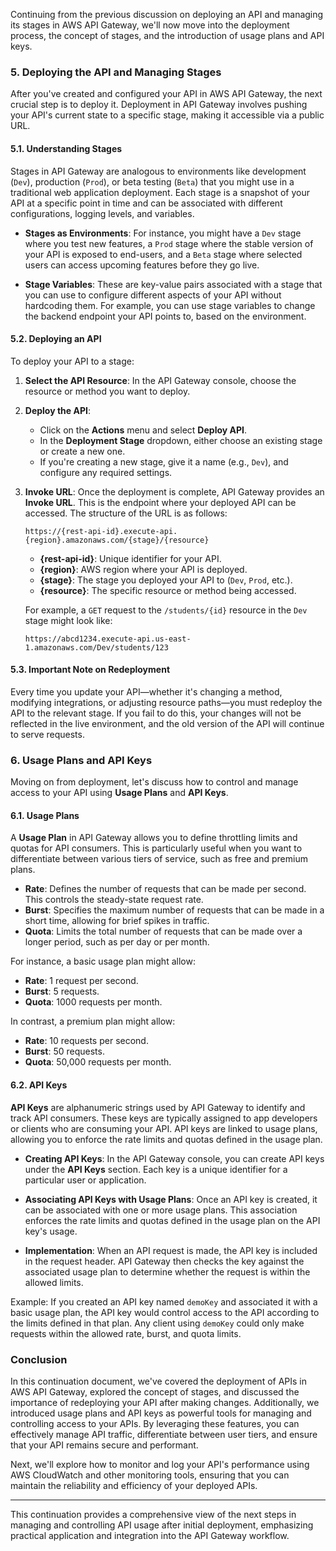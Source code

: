 Continuing from the previous discussion on deploying an API and managing its stages in AWS API Gateway, we'll now move into the deployment process, the concept of stages, and the introduction of usage plans and API keys.

### 5. Deploying the API and Managing Stages

After you've created and configured your API in AWS API Gateway, the next crucial step is to deploy it. Deployment in API Gateway involves pushing your API's current state to a specific stage, making it accessible via a public URL. 

#### 5.1. Understanding Stages

Stages in API Gateway are analogous to environments like development (`Dev`), production (`Prod`), or beta testing (`Beta`) that you might use in a traditional web application deployment. Each stage is a snapshot of your API at a specific point in time and can be associated with different configurations, logging levels, and variables.

- **Stages as Environments**: For instance, you might have a `Dev` stage where you test new features, a `Prod` stage where the stable version of your API is exposed to end-users, and a `Beta` stage where selected users can access upcoming features before they go live.

- **Stage Variables**: These are key-value pairs associated with a stage that you can use to configure different aspects of your API without hardcoding them. For example, you can use stage variables to change the backend endpoint your API points to, based on the environment.

#### 5.2. Deploying an API

To deploy your API to a stage:

1. **Select the API Resource**: In the API Gateway console, choose the resource or method you want to deploy.
2. **Deploy the API**: 
   - Click on the **Actions** menu and select **Deploy API**.
   - In the **Deployment Stage** dropdown, either choose an existing stage or create a new one.
   - If you're creating a new stage, give it a name (e.g., `Dev`), and configure any required settings.

3. **Invoke URL**: Once the deployment is complete, API Gateway provides an **Invoke URL**. This is the endpoint where your deployed API can be accessed. The structure of the URL is as follows:

   ```
   https://{rest-api-id}.execute-api.{region}.amazonaws.com/{stage}/{resource}
   ```

   - **{rest-api-id}**: Unique identifier for your API.
   - **{region}**: AWS region where your API is deployed.
   - **{stage}**: The stage you deployed your API to (`Dev`, `Prod`, etc.).
   - **{resource}**: The specific resource or method being accessed.

   For example, a `GET` request to the `/students/{id}` resource in the `Dev` stage might look like:
   ```
   https://abcd1234.execute-api.us-east-1.amazonaws.com/Dev/students/123
   ```

#### 5.3. Important Note on Redeployment

Every time you update your API—whether it's changing a method, modifying integrations, or adjusting resource paths—you must redeploy the API to the relevant stage. If you fail to do this, your changes will not be reflected in the live environment, and the old version of the API will continue to serve requests.

### 6. Usage Plans and API Keys

Moving on from deployment, let's discuss how to control and manage access to your API using **Usage Plans** and **API Keys**.

#### 6.1. Usage Plans

A **Usage Plan** in API Gateway allows you to define throttling limits and quotas for API consumers. This is particularly useful when you want to differentiate between various tiers of service, such as free and premium plans.

- **Rate**: Defines the number of requests that can be made per second. This controls the steady-state request rate.
- **Burst**: Specifies the maximum number of requests that can be made in a short time, allowing for brief spikes in traffic.
- **Quota**: Limits the total number of requests that can be made over a longer period, such as per day or per month.

For instance, a basic usage plan might allow:
- **Rate**: 1 request per second.
- **Burst**: 5 requests.
- **Quota**: 1000 requests per month.

In contrast, a premium plan might allow:
- **Rate**: 10 requests per second.
- **Burst**: 50 requests.
- **Quota**: 50,000 requests per month.

#### 6.2. API Keys

**API Keys** are alphanumeric strings used by API Gateway to identify and track API consumers. These keys are typically assigned to app developers or clients who are consuming your API. API keys are linked to usage plans, allowing you to enforce the rate limits and quotas defined in the usage plan.

- **Creating API Keys**: In the API Gateway console, you can create API keys under the **API Keys** section. Each key is a unique identifier for a particular user or application.

- **Associating API Keys with Usage Plans**: Once an API key is created, it can be associated with one or more usage plans. This association enforces the rate limits and quotas defined in the usage plan on the API key's usage.

- **Implementation**: When an API request is made, the API key is included in the request header. API Gateway then checks the key against the associated usage plan to determine whether the request is within the allowed limits.

Example:
If you created an API key named `demoKey` and associated it with a basic usage plan, the API key would control access to the API according to the limits defined in that plan. Any client using `demoKey` could only make requests within the allowed rate, burst, and quota limits.

### Conclusion

In this continuation document, we've covered the deployment of APIs in AWS API Gateway, explored the concept of stages, and discussed the importance of redeploying your API after making changes. Additionally, we introduced usage plans and API keys as powerful tools for managing and controlling access to your APIs. By leveraging these features, you can effectively manage API traffic, differentiate between user tiers, and ensure that your API remains secure and performant.

Next, we'll explore how to monitor and log your API's performance using AWS CloudWatch and other monitoring tools, ensuring that you can maintain the reliability and efficiency of your deployed APIs.

--- 

This continuation provides a comprehensive view of the next steps in managing and controlling API usage after initial deployment, emphasizing practical application and integration into the API Gateway workflow.
